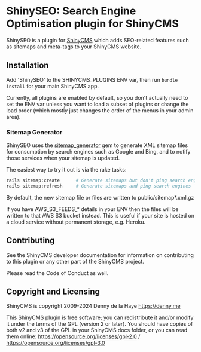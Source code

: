 # ShinySEO: Search Engine Optimisation plugin for ShinyCMS

ShinySEO is a plugin for [ShinyCMS](https://shinycms.org) which adds SEO-related features such as sitemaps and meta-tags to your ShinyCMS website.


## Installation

Add 'ShinySEO' to the SHINYCMS_PLUGINS ENV var, then run `bundle install` for your main ShinyCMS app.

Currently, all plugins are enabled by default, so you don't actually need to set the ENV var unless you want to load a subset of plugins or change the load order (which mostly just changes the order of the menus in your admin area).

<!--
  TODO: Uncomment this when the meta-tag features are written and have migrations etc
  (Currently this plugin only generates sitemaps, which doesn't write to the database)

To add the ShinySEO tables and supporting data to your
ShinyCMS database:
```bash
rails shiny_seo:install:migrations
rails db:migrate
rails shiny_seo:db:seed
```
-->

### Sitemap Generator

ShinySEO uses the [sitemap_generator](https://github.com/kjvarga/sitemap_generator) gem to generate XML sitemap files for consumption by search engines such as Google and Bing, and to notify those services when your sitemap is updated.

The easiest way to try it out is via the rake tasks:
```bash
rails sitemap:create      # Generate sitemaps but don't ping search engines
rails sitemap:refresh     # Generate sitemaps and ping search engines
```

By default, the new sitemap file or files are written to public/sitemap*.xml.gz

If you have AWS_S3_FEEDS_* details in your ENV then the files will be written to that AWS S3 bucket instead. This is useful if your site is hosted on a cloud service without permanent storage, e.g. Heroku.


## Contributing

See the ShinyCMS developer documentation for information on contributing to this plugin or any other part of the ShinyCMS project.

Please read the Code of Conduct as well.


## Copyright and Licensing

ShinyCMS is copyright 2009-2024 Denny de la Haye https://denny.me

This ShinyCMS plugin is free software; you can redistribute it and/or modify it under the terms of the GPL (version 2 or later). You should have copies of both v2 and v3 of the GPL in your ShinyCMS docs folder, or you can read them online: https://opensource.org/licenses/gpl-2.0 / https://opensource.org/licenses/gpl-3.0

